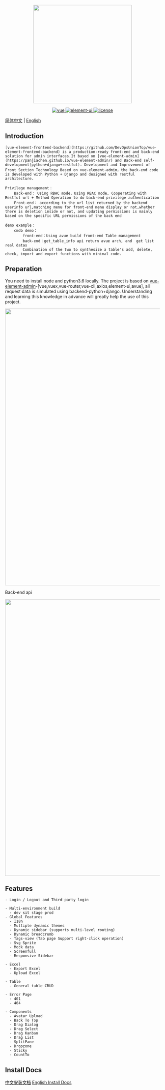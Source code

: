 <p align="center">
  <img width="320" src="https://wpimg.wallstcn.com/ecc53a42-d79b-42e2-8852-5126b810a4c8.svg">
</p>

<p align="center">
  <a href="https://github.com/vuejs/vue">
    <img src="https://img.shields.io/badge/vue-2.5.10-brightgreen.svg" alt="vue">
  </a>
  <a href="https://github.com/ElemeFE/element">
    <img src="https://img.shields.io/badge/element--ui-2.3.2-brightgreen.svg" alt="element-ui">
  </a>
  <a href="https://github.com/PanJiaChen/vue-element-admin/blob/master/LICENSE">
    <img src="https://img.shields.io/github/license/mashape/apistatus.svg" alt="license">
  </a>
</p>

[简体中文](./README_CN.md) | [English](./README.md)

## Introduction
```
[vue-element-frontend-backend](https://github.com/DevOpsUnionTop/vue-element-frontend-backend) is a production-ready front-end and back-end solution for admin interfaces.It based on [vue-element-admin](https://panjiachen.github.io/vue-element-admin/) and Back-end self-development[python+django+restful). Development and Improvement of Front Section Technology Based on vue-element-admin，the back-end code is developed with Python + Django and designed with restful architecture.

Privilege management：
	Back-end： Using RBAC mode，Using RBAC mode, Cooperating with Restful url + Method Operation to do back-end privilege authentication
	Front-end： according to the url list returned by the backend userinfo url,matching menu for front-end menu display or not,whether there is deletion inside or not, and updating permissions is mainly based on the specific URL permissions of the back end

demo example：
	cmdb demo： 
		front-end：Using avue build front-end Table management
		back-end：get_table_info api return avue arch, and  get list real datas
		Combination of the two to synthesize a table's add, delete, check, import and export functions with minimal code.

```
## Preparation

You need to install node and python3.6 locally. The project is based on [vue-element-admin](https://github.com/PanJiaChen/vue-element-admin)-[vue,vuex,vue-router,vue-cli,axios,element-ui,avue], all request data is simulated using backend-python+django. Understanding and learning this knowledge in advance will greatly help the use of this project.

 <p align="center">
  <img width="900" src="https://wpimg.wallstcn.com/a5894c1b-f6af-456e-82df-1151da0839bf.png">
</p>
Back-end api
<p align="center">
  <img width="900" src="http://www.bdkyr.com/open_galaxy/static/img/api_docs.png">
</p>

## Features

```
- Login / Logout and Third party login

- Multi-environment build
  - dev sit stage prod
- Global Features
  - I18n
  - Multiple dynamic themes
  - Dynamic sidebar (supports multi-level routing)
  - Dynamic breadcrumb
  - Tags-view (Tab page Support right-click operation)
  - Svg Sprite
  - Mock data
  - Screenfull
  - Responsive Sidebar

- Excel
  - Export Excel
  - Upload Excel

- Table
  - General table CRUD

- Error Page
  - 401
  - 404

- Components
  - Avatar Upload
  - Back To Top
  - Drag Dialog
  - Drag Select
  - Drag Kanban
  - Drag List
  - SplitPane
  - Dropzone
  - Sticky
  - CountTo
```

## Install Docs
[中文安装文档](./INSTALL_CN.md)
[English Install Docs](./INSTALL_EN.md)
